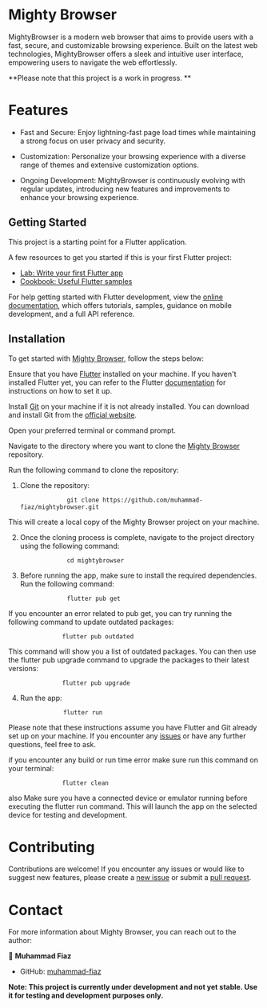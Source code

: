 # Mighty Browser

MightyBrowser is a modern web browser that aims to provide users with a fast, secure, and customizable browsing experience. Built on the latest web technologies, MightyBrowser offers a sleek and intuitive user interface, empowering users to navigate the web effortlessly.

**Please note that this project is a work in progress. **

# Features

- Fast and Secure: Enjoy lightning-fast page load times while maintaining a strong focus on user privacy and security.

- Customization: Personalize your browsing experience with a diverse range of themes and extensive customization options.

- Ongoing Development: MightyBrowser is continuously evolving with regular updates, introducing new features and improvements to enhance your browsing experience.


## Getting Started

This project is a starting point for a Flutter application.

A few resources to get you started if this is your first Flutter project:

- [Lab: Write your first Flutter app](https://docs.flutter.dev/get-started/codelab)
- [Cookbook: Useful Flutter samples](https://docs.flutter.dev/cookbook)

For help getting started with Flutter development, view the
[online documentation](https://docs.flutter.dev/), which offers tutorials,
samples, guidance on mobile development, and a full API reference.

## Installation

To get started with [Mighty Browser](https://github.com/muhammad-fiaz/mightybrowser), follow the steps below:

Ensure that you have [Flutter](https://docs.flutter.dev/get-started/install) installed on your machine. If you haven't installed Flutter yet, you can refer to the Flutter [documentation](https://docs.flutter.dev/) for instructions on how to set it up.

Install [Git](https://git-scm.com/) on your machine if it is not already installed. You can download and install Git from the [official website](https://git-scm.com/downloads).

Open your preferred terminal or command prompt.

Navigate to the directory where you want to clone the [Mighty Browser](https://github.com/muhammad-fiaz/mightybrowser) repository.

Run the following command to clone the repository:

1. Clone the repository:


                    git clone https://github.com/muhammad-fiaz/mightybrowser.git

This will create a local copy of the Mighty Browser project on your machine.


2. Once the cloning process is complete, navigate to the project directory using the following command:

                    cd mightybrowser

3. Before running the app, make sure to install the required dependencies. Run the following command:

                    flutter pub get

If you encounter an error related to pub get, you can try running the following command to update outdated packages:

                   flutter pub outdated

This command will show you a list of outdated packages. You can then use the flutter pub upgrade command to upgrade the packages to their latest versions:

                   flutter pub upgrade      
4. Run the app:

                   flutter run
Please note that these instructions assume you have Flutter and Git already set up on your machine. If you encounter any [issues](https://github.com/muhammad-fiaz/mightybrowser/issues/new) or have any further questions, feel free to ask.

if you encounter any build or run time error make sure run this command on your terminal:

                   flutter clean

also Make sure you have a connected device or emulator running before executing the flutter run command. This will launch the app on the selected device for testing and development.


# Contributing

Contributions are welcome! If you encounter any issues or would like to suggest new features, please create a [new issue](https://github.com/muhammad-fiaz/mightybrowser/issues/new) or submit a [pull request](https://github.com/muhammad-fiaz/mightybrowser/pulls).



# Contact

For more information about Mighty Browser, you can reach out to the author:

👤 **Muhammad Fiaz**
- GitHub: [muhammad-fiaz](https://github.com/muhammad-fiaz)


**Note: This project is currently under development and not yet stable. Use it for testing and development purposes only.**
